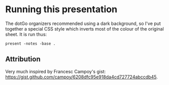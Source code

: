 # Running this presentation

The dotGo organizers recommended using a dark background, so I've put together a
special CSS style which inverts most of the colour of the original sheet. It is
run thus:

```
present -notes -base .
```

## Attribution

Very much inspired by Francesc Campoy's gist:
https://gist.github.com/campoy/6208dfc95e918da4cd727724abccdb45.
